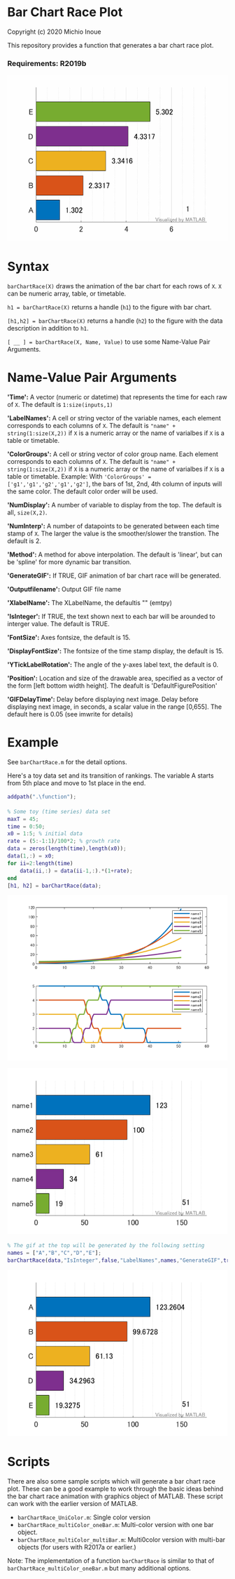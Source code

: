 # Bar Chart Race Plot


Copyright (c) 2020 Michio Inoue




This repository provides a function that generates a bar chart race plot.


### Requirements: R2019b


![image_0.png](README_images/output.gif)


  
# Syntax


`barChartRace(X)` draws the animation of the bar chart for each rows of `X`. `X` can be numeric array, table, or timetable.




`h1 = barChartRace(X)` returns a handle (`h1`) to the figure with bar chart.




`[h1,h2] = barChartRace(X)` returns a handle (`h2`) to the figure with the data description in addition to `h1`.




`[ __ ] = barChartRace(X, Name, Value)` to use some Name-Value Pair Arguments.


  
# Name-Value Pair Arguments


**'Time':** A vector (numeric or datetime) that represents the time for each raw of `X`. The  default is `1:size(inputs,1)`




**'LabelNames':** A cell or string vector of the variable names, each element corresponds to each columns of `X`. The default is `"name" + string(1:size(X,2))` if `X` is a numeric array or the name of varialbes if `X` is a table or timetable.




**'ColorGroups':** A cell or string vector of color group name. Each element corresponds to each columns of `X`. The default is `"name" + string(1:size(X,2))` if `X` is a numeric array or the name of varialbes if `X` is a table or timetable. Example: With `'ColorGroups' = ['g1','g1','g2','g1','g2']`, the bars of 1st, 2nd, 4th column of inputs will the same color. The default color order will be used.




**'NumDisplay':** A number of variable to display from the top. The default is all, `size(X,2)`.




**'NumInterp':** A number of datapoints to be generated between each time stamp of `X`. The larger the value is the smoother/slower the transtion. The default is 2.




**'Method':** A method for above interpolation. The default is 'linear', but can be 'spline' for more dynamic bar transition.




**'GenerateGIF':** If TRUE, GIF animation of bar chart race will be generated.




**'Outputfilename':** Output GIF file name




**'XlabelName':** The XLabelName, the defaultis "" (emtpy)




**'IsInteger':** If TRUE, the text shown next to each bar will be arounded to interger value. The default is TRUE.




**'FontSize':** Axes fontsize, the default is 15.




**'DisplayFontSize':** The fontsize of the time stamp display, the default is 15.




**'YTickLabelRotation':** The angle of the y-axes label text, the default is 0.




**'Position':** Location and size of the drawable area, specified as a vector of the form [left bottom width height]. The deafult is 'DefaultFigurePosition'




**'GIFDelayTime':** Delay before displaying next image. Delay before displaying next image, in seconds, a scalar value in the range [0,655]. The default here is 0.05 (see imwrite for details)


  
# Example


See `barChartRace.m` for the detail options.




Here's a toy data set and its transition of rankings. The variable A starts from 5th place and move to 1st place in the end.


```matlab
addpath(".\function");

% Some toy (time series) data set
maxT = 45;
time = 0:50;
x0 = 1:5; % initial data
rate = (5:-1:1)/100*2; % growth rate
data = zeros(length(time),length(x0));
data(1,:) = x0;
for ii=2:length(time)
    data(ii,:) = data(ii-1,:).*(1+rate);
end
[h1, h2] = barChartRace(data);
```

![figure_0.png](README_images/figure_0.png)


![figure_1.png](README_images/figure_1.png)

```matlab
% The gif at the top will be generated by the following setting
names = ["A","B","C","D","E"];
barChartRace(data,"IsInteger",false,"LabelNames",names,"GenerateGIF",true);
```

![figure_2.png](README_images/figure_2.png)

  
# Scripts


There are also some sample scripts which will generate a bar chart race plot. These can be a good example to work through the basic ideas behind the bar chart race animation with graphics object of MATLAB. These script can work with the earlier version of MATLAB.



   -  `barChartRace_UniColor.m`: Single color version 
   -  `barChartRace_multiColor_oneBar.m`: Multi-color version with one bar object. 
   -  `barChartRace_multiColor_multiBar.m`: Multi0color version with multi-bar objects (for users with R2017a or earlier.) 



Note: The implementation of a function `barChartRace` is similar to that of `barChartRace_multiColor_oneBar.m` but many additional options.


